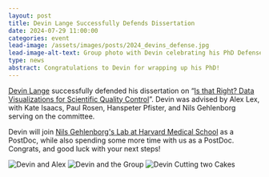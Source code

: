 ```yaml
---
layout: post
title: Devin Lange Successfully Defends Dissertation
date: 2024-07-29 11:00:00
categories: event
lead-image: /assets/images/posts/2024_devins_defense.jpg
lead-image-alt-text: Group photo with Devin celebrating his PhD Defense!
type: news
abstract: Congratulations to Devin for wrapping up his PhD!
---
```


[Devin Lange](https://www.devinlange.com/) successfully defended his dissertation on “[Is that Right? Data Visualizations for Scientific Quality Control]({{site.base_url}}/publications/2024_thesis_lange)”. Devin was advised by Alex Lex, with Kate Isaacs, Paul Rosen, Hanspeter Pfister, and Nils Gehlenborg serving on the committee.

Devin will join [Nils Gehlenborg's Lab at Harvard Medical School](https://hidivelab.org/) as a PostDoc, while also spending some more time with us as a PostDoc. Congrats, and good luck with your next steps!

![Devin and Alex]({{site.base_url}}/assets/images/posts/2024_devin_alex.jpg)
![Devin and the Group]({{site.base_url}}/assets/images/posts/2024_devin_group.jpg)
![Devin Cutting two Cakes]({{site.base_url}}/assets/images/posts/2024_devin_cake.jpg)
